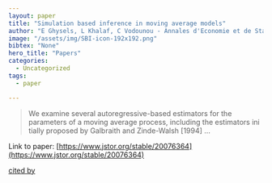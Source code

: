 ```yaml
---
layout: paper
title: "Simulation based inference in moving average models"
author: "E Ghysels, L Khalaf, C Vodounou - Annales d'Economie et de Statistique, 2003 - JSTOR"
image: "/assets/img/SBI-icon-192x192.png"
bibtex: "None"
hero_title: "Papers"
categories:
  - Uncategorized
tags:
  - paper

---
```

>We examine several autoregressive-based estimators for the parameters of a moving average process, including the estimators ini tially proposed by Galbraith and Zinde-Walsh [1994] …

Link to paper: [https://www.jstor.org/stable/20076364](https://www.jstor.org/stable/20076364)

[cited by](https://scholar.google.com/scholar?cites=15037270854113414014&as_sdt=2005&sciodt=0,5&hl=en&num=20)
